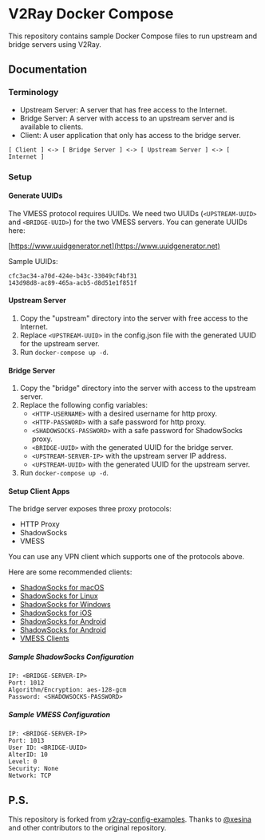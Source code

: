 # V2Ray Docker Compose

This repository contains sample Docker Compose files to run upstream and bridge servers using V2Ray.

## Documentation

### Terminology

* Upstream Server: A server that has free access to the Internet.
* Bridge Server: A server with access to an upstream server and is available to clients.
* Client: A user application that only has access to the bridge server.

```
[ Client ] <-> [ Bridge Server ] <-> [ Upstream Server ] <-> [ Internet ]
```

### Setup

#### Generate UUIDs

The VMESS protocol requires UUIDs.
We need two UUIDs (`<UPSTREAM-UUID>` and `<BRIDGE-UUID>`) for the two VMESS servers.
You can generate UUIDs here:

[https://www.uuidgenerator.net](https://www.uuidgenerator.net)

Sample UUIDs:

```
cfc3ac34-a70d-424e-b43c-33049cf4bf31
143d98d8-ac89-465a-acb5-d8d51e1f851f
```

#### Upstream Server

1. Copy the "upstream" directory into the server with free access to the Internet.
2. Replace `<UPSTREAM-UUID>` in the config.json file with the generated UUID for the upstream server.
3. Run `docker-compose up -d`. 

#### Bridge Server

1. Copy the "bridge" directory into the server with access to the upstream server.
2. Replace the following config variables:
    * `<HTTP-USERNAME>` with a desired username for http proxy.
    * `<HTTP-PASSWORD>` with a safe password for http proxy.
    * `<SHADOWSOCKS-PASSWORD>` with a safe password for ShadowSocks proxy.
    * `<BRIDGE-UUID>` with the generated UUID for the bridge server.
    * `<UPSTREAM-SERVER-IP>` with the upstream server IP address.
    * `<UPSTREAM-UUID>` with the generated UUID for the upstream server.
3. Run `docker-compose up -d`. 

#### Setup Client Apps

The bridge server exposes three proxy protocols:
* HTTP Proxy
* ShadowSocks
* VMESS

You can use any VPN client which supports one of the protocols above.

Here are some recommended clients:
* [ShadowSocks for macOS](https://github.com/shadowsocks/ShadowsocksX-NG/releases)
* [ShadowSocks for Linux](https://github.com/shadowsocks/shadowsocks-libev)
* [ShadowSocks for Windows](https://github.com/shadowsocks/shadowsocks-windows/releases)
* [ShadowSocks for iOS](https://apps.apple.com/us/app/potatso-lite/id1239860606)
* [ShadowSocks for Android](https://github.com/shadowsocks/shadowsocks-android/releases)
* [ShadowSocks for Android](https://github.com/shadowsocks/shadowsocks-android/releases)
* [VMESS Clients](https://www.v2ray.com/en/awesome/tools.html)

##### Sample ShadowSocks Configuration

```
IP: <BRIDGE-SERVER-IP>
Port: 1012
Algorithm/Encryption: aes-128-gcm
Password: <SHADOWSOCKS-PASSWORD>
```

##### Sample VMESS Configuration

```
IP: <BRIDGE-SERVER-IP>
Port: 1013
User ID: <BRIDGE-UUID>
AlterID: 10
Level: 0
Security: None
Network: TCP
```

## P.S.

This repository is forked from [v2ray-config-examples](https://github.com/xesina/v2ray-config-examples).
Thanks to [@xesina](https://github.com/xesina) and other contributors to the original repository.
